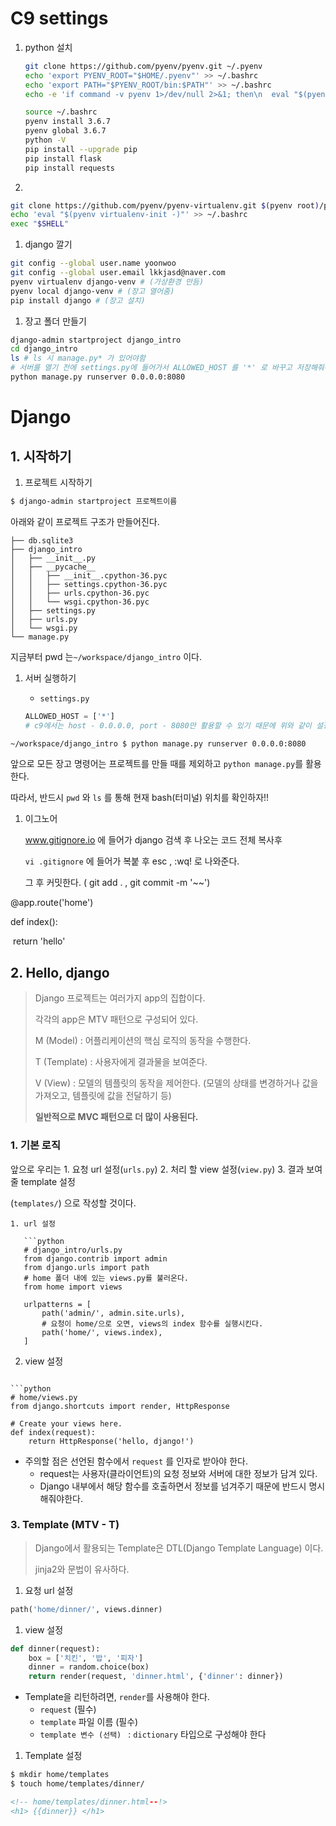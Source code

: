 # C9 settings

1. python 설치

   ```bash
   git clone https://github.com/pyenv/pyenv.git ~/.pyenv
   echo 'export PYENV_ROOT="$HOME/.pyenv"' >> ~/.bashrc
   echo 'export PATH="$PYENV_ROOT/bin:$PATH"' >> ~/.bashrc
   echo -e 'if command -v pyenv 1>/dev/null 2>&1; then\n  eval "$(pyenv init -)"\nfi' >> ~/.bashrc
   
   source ~/.bashrc
   pyenv install 3.6.7
   pyenv global 3.6.7
   python -V
   pip install --upgrade pip
   pip install flask
   pip install requests
   ```

2.

```bash
git clone https://github.com/pyenv/pyenv-virtualenv.git $(pyenv root)/plugins/pyenv-virtualenv
echo 'eval "$(pyenv virtualenv-init -)"' >> ~/.bashrc
exec "$SHELL"
```



1. django 깔기

```bash
git config --global user.name yoonwoo
git config --global user.email lkkjasd@naver.com
pyenv virtualenv django-venv # (가상환경 만듬)
pyenv local django-venv	# (장고 열어줌)
pip install django # (장고 설치)
```

1. 장고 폴더 만들기

```bash
django-admin startproject django_intro
cd django_intro
ls # ls 시 manage.py* 가 있어야함
# 서버를 열기 전에 settings.py에 들어가서 ALLOWED_HOST 를 '*' 로 바꾸고 저장해줘야한다.
python manage.py runserver 0.0.0.0:8080
```



# Django

## 1. 시작하기

1. 프로젝트 시작하기

```bash
$ django-admin startproject 프로젝트이름
```

아래와 같이 프로젝트 구조가 만들어진다.

```blank
├── db.sqlite3
├── django_intro
│   ├── __init__.py
│   ├── __pycache__
│   │   ├── __init__.cpython-36.pyc
│   │   ├── settings.cpython-36.pyc
│   │   ├── urls.cpython-36.pyc
│   │   └── wsgi.cpython-36.pyc
│   ├── settings.py
│   ├── urls.py
│   └── wsgi.py
└── manage.py
```

지금부터 pwd 는`~/workspace/django_intro` 이다.

1. 서버 실행하기

   - `settings.py`

   ```python
   ALLOWED_HOST = ['*']
   # c9에서는 host - 0.0.0.0, port - 8080만 활용할 수 있기 때문에 위와 같이 설정한다.
   ```

```bash 
~/workspace/django_intro $ python manage.py runserver 0.0.0.0:8080
```

앞으로 모든 장고 명령어는 프로젝트를 만들 때를 제외하고 `python manage.py`를 활용한다.

따라서, 반드시 `pwd` 와 `ls` 를 통해 현재 bash(터미널) 위치를 확인하자!!

1. 이그노어

   www.gitignore.io 에 들어가 django 검색 후 나오는 코드 전체 복사후

   `vi .gitignore` 에 들어가 복붙 후 esc , :wq! 로 나와준다.

   그 후 커밋한다. ( git add . , git commit -m '~~')



@app.route('home')

def index():

​	return 'hello'



## 2. Hello, django

> Django 프로젝트는 여러가지 app의 집합이다.
>
> 각각의 app은 MTV 패턴으로 구성되어 있다.
>
> M (Model) : 어플리케이션의 핵심 로직의 동작을 수행한다. 
>
> T (Template) : 사용자에게 결과물을 보여준다.
>
> V (View) : 모델의 템플릿의 동작을 제어한다. (모델의 상태를 변경하거나 값을 가져오고, 템플릿에 값을 전달하기 등)
>
> **일반적으로 MVC 패턴으로 더 많이 사용된다.**



### 1. 기본 로직

앞으로 우리는 1. 요청 url 설정(`urls.py`) 2. 처리 할 view 설정(`view.py`) 3. 결과 보여줄 template 설정

(`templates/`) 으로 작성할 것이다.

```
1. url 설정

   ```python
   # django_intro/urls.py
   from django.contrib import admin
   from django.urls import path
   # home 폴더 내에 있는 views.py를 불러온다.
   from home import views
   
   urlpatterns = [
       path('admin/', admin.site.urls),
       # 요청이 home/으로 오면, views의 index 함수를 실행시킨다.
       path('home/', views.index),
   ]
   ```

2.  view 설정
```

```python
# home/views.py
from django.shortcuts import render, HttpResponse

# Create your views here.
def index(request):
    return HttpResponse('hello, django!')
```

- 주의할 점은 선언된 함수에서 `request` 를 인자로 받아야 한다.
  - request는 사용자(클라이언트)의 요청 정보와 서버에 대한 정보가 담겨 있다.
  - Django 내부에서 해당 함수를 호출하면서 정보를 넘겨주기 때문에 반드시 명시해줘야한다.



### 3. Template (MTV - T)

> Django에서 활용되는 Template은 DTL(Django Template Language) 이다.
>
> jinja2와 문법이 유사하다.

1. 요청 url 설정

```python
path('home/dinner/', views.dinner)
```

1. view 설정

```python
def dinner(request):
	box = ['치킨', '밥', '피자']
	dinner = random.choice(box)
	return render(request, 'dinner.html', {'dinner': dinner})
```

- Template을 리턴하려면, `render`를 사용해야 한다.
  - `request` (필수)
  - `template` 파일 이름 (필수)
  - `template 변수 (선택) ` : `dictionary` 타입으로 구성해야 한다

1. Template 설정

```bash
$ mkdir home/templates
$ touch home/templates/dinner/
```

```html
<!-- home/templates/dinner.html--!>
<h1> {{dinner}} </h1>
```

